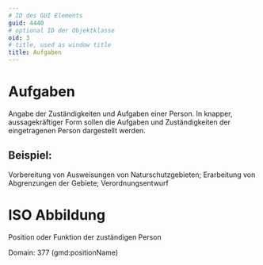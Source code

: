 ```yaml
---
# ID des GUI Elements
guid: 4440
# optional ID der Objektklasse
oid: 3
# title, used as window title
title: Aufgaben
---
```


# Aufgaben

Angabe der Zuständigkeiten und Aufgaben einer Person. In knapper, aussagekräftiger Form sollen die Aufgaben und Zuständigkeiten der eingetragenen Person dargestellt werden.

## Beispiel:

Vorbereitung von Ausweisungen von Naturschutzgebieten; Erarbeitung von Abgrenzungen der Gebiete; Verordnungsentwurf

# ISO Abbildung

Position oder Funktion der zuständigen Person

Domain: 377 (gmd:positionName)
